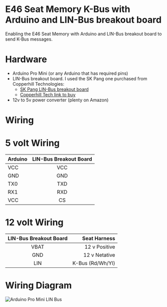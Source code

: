 # E46 Seat Memory K-Bus with Arduino and LIN-Bus breakout board
Enabling the E46 Seat Memory with Arduino and LIN-Bus breakout board to send K-Bus messages. 


# Hardware
- Arduino Pro Mini (or any Arduino that has required pins)
- LIN-Bus breakout board. I used the SK Pang one purchased from Copperhill Technologies:
  - [SK Pang LIN-Bus breakout board](https://www.skpang.co.uk/products/lin-bus-breakout-board)
  - [Copperhill Tech link to buy](https://copperhilltech.com/lin-bus-breakout-board/)
- 12v to 5v power converter (plenty on Amazon)

# Wiring
  # 5 volt Wiring
| Arduino | LIN-Bus Breakout Board |
| ------- |:----------------------:|
| VCC     | VCC                    |
| GND     | GND                    |
| TX0     | TXD                    |
| RX1     | RXD                    |
| VCC     | CS                     |

  # 12 volt Wiring
| LIN-Bus Breakout Board | Seat Harness     |
|:----------------------:| ----------------:|
| VBAT                   | 12 v Positive    |
| GND                    | 12 v Netative    |
| LIN                    | K-Bus (Rd/Wh/Yl) |

  # Wiring Diagram
![Arduino Pro Mini LIN Bus](https://github.com/handro123/E46_Seat_Memory_K-Bus/assets/838689/b4874da7-a2ef-43ef-b70c-d0358c591151)
